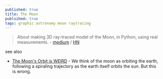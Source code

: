 ```yaml
---
published: true
title: The Moon
publsihed: true
tags: graphic astronomy moon raytracing
---
```

> About making 3D ray-traced model of the Moon, in Python, using real measurements. - [medium](https://medium.com/@sulej.robert/the-moon-made-twice-at-home-a2cb73b3f1e8) / [HN](https://news.ycombinator.com/item?id=21239749)

see also
- [The Moon's Orbit is WEIRD](https://www.youtube.com/watch?v=KBcxuM-qXec) - We think of the moon as orbiting the earth, following a spiraling trajectory as the earth itself orbits the sun. But this is wrong. 